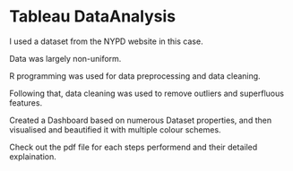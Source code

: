 # Tableau DataAnalysis
I used a dataset from the NYPD website in this case.

Data was largely non-uniform.

R programming was used for data preprocessing and data cleaning.

Following that, data cleaning was used to remove outliers and superfluous features.

Created a Dashboard based on numerous Dataset properties, and then visualised and beautified it with multiple colour schemes.

Check out the pdf file for each steps performend and their detailed explaination.
